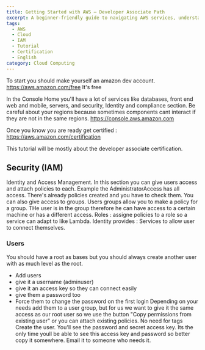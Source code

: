 ```yaml
---
title: Getting Started with AWS – Developer Associate Path
excerpt: A beginner-friendly guide to navigating AWS services, understanding IAM, and preparing for the AWS Developer Associate certification.
tags:
  - AWS
  - Cloud
  - IAM
  - Tutorial
  - Certification
  - English
category: Cloud Computing
---
```

To start you should make yourself an amazon dev account. https://aws.amazon.com/free
It's free

In the Console Home you'll have a lot of services like databases, front end web and mobile, servers, and security, Identity and compliance section.
Be careful about your regions because sometimes components cant interact if they are not in the same regions.
https://console.aws.amazon.com

Once you know you are ready get certified : https://aws.amazon.com/certification

This tutorial will be mostly about the developer associate certification.

## Security (IAM)
Identity and Access Management.
In this section you can give users access and attach policies to each.
Example the AdministratorAccess has all access. There's already policies created and you have to check them. You can also give access to groups. 
Users groups allow you to make a policy for a group. THe user is in the group therefore he can have access to a certain machine or has a different access.
Roles : assigne policies to a role so a service can adapt to like Lambda.
Identity provides : Services to allow user to connect themselves.

### Users
You should have a root as bases but you should always create another user with as much level as the root. 
- Add users
- give it a username (adminuser)
- give it an access key so they can connect easily
- give them a password too
- Force them to change the password on the first login
Depending on your needs add them to a user group, but for us we want to give it the same access as our root user so we use the button "Copy permissions from existing user" or you can attach existing policies.
No need for tags
Create the user. You'll see the password and secret access key. Its the only time youll be able to see this access key and password so better copy it somewhere. Email it to someone who needs it.